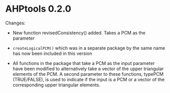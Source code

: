 # AHPtools 0.2.0

Changes:

* New function revisedConsistency() added. Takes a PCM as the parameter

* `createLogicalPCM()` which was in a separate package by the same name has
  now been included in this version

* All functions in the package that take a PCM as the input parameter
  have been modified to alternatively take a vector of the upper triangular
  elements of the PCM. A second parameter to these functions, 
  typePCM (TRUE/FALSE), is used to indicate if the input is a PCM or a vector
  of the corresponding upper triangular elements.
